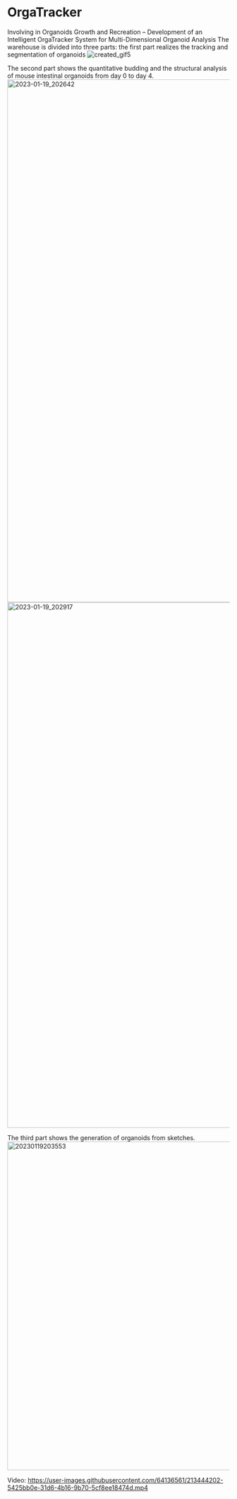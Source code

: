 # OrgaTracker
Involving in Organoids Growth and Recreation – Development of an Intelligent OrgaTracker System for Multi-Dimensional Organoid Analysis 
The warehouse is divided into three parts: 
the first part realizes the tracking and segmentation of organoids
![created_gif5](https://user-images.githubusercontent.com/64136561/213453292-12bfe533-c801-4e95-9865-319c57c9c56d.gif)

The second part shows the quantitative budding and the structural analysis of mouse intestinal organoids from day 0 to day 4.
<img width="1182" alt="2023-01-19_202642" src="https://user-images.githubusercontent.com/64136561/213442802-953141e1-93ee-42fb-acb2-5d02c98cf0c3.png">
<img width="1188" alt="2023-01-19_202917" src="https://user-images.githubusercontent.com/64136561/213443312-7e5575f1-5255-4b16-a341-487718222a64.png">

The third part shows the generation of organoids from sketches.
      <img width="743" alt="20230119203553" src="https://user-images.githubusercontent.com/64136561/213444517-50330bf4-d584-42d2-b897-6bde95002b03.png">

Video: https://user-images.githubusercontent.com/64136561/213444202-5425bb0e-31d6-4b16-9b70-5cf8ee18474d.mp4







